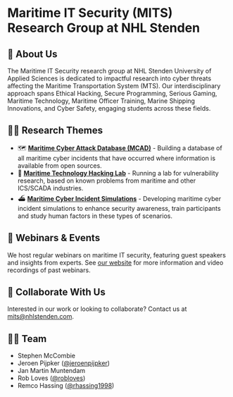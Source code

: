 # Maritime IT Security (MITS) Research Group at NHL Stenden

## 👋 About Us
The Maritime IT Security research group at NHL Stenden University of Applied Sciences is dedicated to impactful research into cyber threats affecting the Maritime Transportation System (MTS). Our interdisciplinary approach spans Ethical Hacking, Secure Programming, Serious Gaming, Maritime Technology, Maritime Officer Training, Marine Shipping Innovations, and Cyber Safety, engaging students across these fields.

## 🧑‍🔬 Research Themes
- 🗺 [**Maritime Cyber Attack Database (MCAD)**](https://www.nhlstenden.com/en/maritime-cyber-attack-database) - Building a database of all maritime cyber incidents that have occurred where information is available from open sources.
- 🧪 [**Maritime Technology Hacking Lab**](https://www.nhlstenden.com/en/maritime-technology-hacking-lab) - Running a lab for vulnerability research, based on known problems from maritime and other ICS/SCADA industries.
- ⛴ [**Maritime Cyber Incident Simulations**](https://www.nhlstenden.com/en/maritime-cyber-incident-simulations) - Developing maritime cyber incident simulations to enhance security awareness, train participants and study human factors in these types of scenarios. 

## 📅 Webinars & Events
We host regular webinars on maritime IT security, featuring guest speakers and insights from experts. See [our website](https://www.nhlstenden.com/en/research/maritime-it-security) for more information and video recordings of past webinars.

## 👏 Collaborate With Us
Interested in our work or looking to collaborate? Contact us at [mits@nhlstenden.com](mailto:mits@nhlstenden.com).

## 🧑‍💻 Team
- Stephen McCombie
- Jeroen Pijpker ([@jeroenpijpker](https://github.com/jeroenpijpker))
- Jan Martin Muntendam
- Rob Loves ([@robloves](https://github.com/robloves))
- Remco Hassing ([@rhassing1998](https://github.com/rhassing1998))
